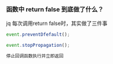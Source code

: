 ### 函数中 return false 到底做了什么？

jq 每次调用return false时，其实做了三件事
```js
event.preventDfefault();

event.stopPropagation();

停止回调函数执行并立即返回
```

